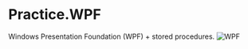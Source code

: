 # Practice.WPF
Windows Presentation Foundation (WPF) + stored procedures.
![WPF](https://user-images.githubusercontent.com/66450273/233734712-6cd5077f-7eb5-42ed-8341-45d1a903947d.PNG)
